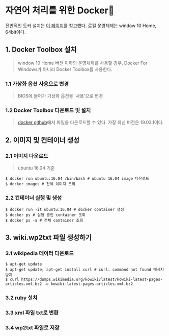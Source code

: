 # 자연어 처리를 위한 Docker:whale:

전반적인 도커 설치는 [이 페이지](https://steemit.com/kr/@mystarlight/docker)를 참고했다. 로컬 운영체제는 window 10 Home, 64bit이다.

## 1. Docker Toolbox 설치

> window 10 Home 버전 이하의 운영체제를 사용할 경우, Docker For Windows가 아니라 Docker Toolbox를 사용한다.

### 1.1 가상화 옵션 사용으로 변경

> BIOS에 들어가 가상화 옵션을 '사용'으로 변경

### 1.2 Docker Toolbox 다운로드 및 설치

> [docker github](https://github.com/docker/toolbox/releases)에서 파일을 다운로드할 수 있다. 가장 최신 버전은 19.03.1이다. 



## 2. 이미지 및 컨테이너 생성

### 2.1 이미지 다운로드

> ubuntu 16.04 기준

```shell
$ docker run ubuntu:16.04 /bin/bash # ubuntu 16.04 image 다운로드
$ docker images # 전체 이미지 조회
```



### 2.2 컨테이너 실행 및 생성

```shell
$ docker run -it ubuntu:16.04 # docker container 생성
$ docker ps # 실행 중인 container 조회
$ docker ps -a # 전체 container 조회
```



## 3. wiki.wp2txt 파일 생성하기

### 3.1 wikipedia 데이터 다운로드

```shell
$ apt-get update
$ apt-get update; apt-get install curl # curl: command not found 메시지 방지
$ curl https://dumps.wikimedia.org/kowiki/latest/kowiki-latest-pages-articles.xml.bz2 -o kowiki-latest-pages-articles.xml.bz2
```

### 3.2 ruby 설치

### 3.3 xml 파일 txt로 변환 

### 3.4 wp2txt 파일로 저장



